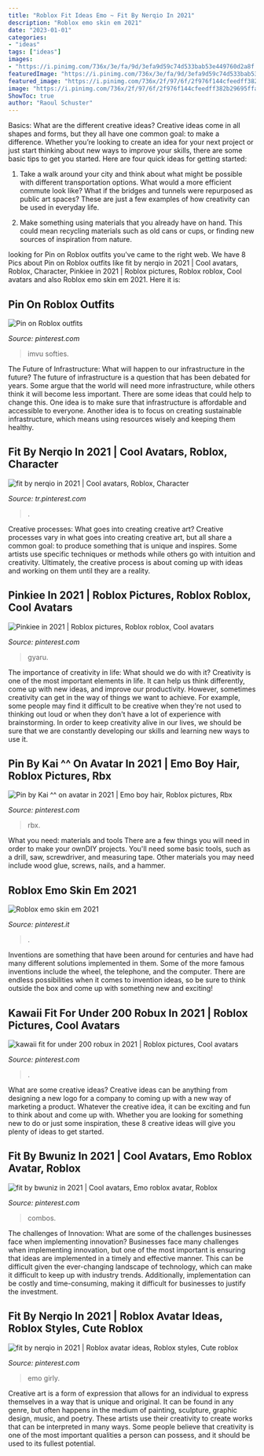```yaml
---
title: "Roblox Fit Ideas Emo ~ Fit By Nerqio In 2021"
description: "Roblox emo skin em 2021"
date: "2023-01-01"
categories:
- "ideas"
tags: ["ideas"]
images:
- "https://i.pinimg.com/736x/3e/fa/9d/3efa9d59c74d533bab53e449760d2a8f.jpg"
featuredImage: "https://i.pinimg.com/736x/3e/fa/9d/3efa9d59c74d533bab53e449760d2a8f.jpg"
featured_image: "https://i.pinimg.com/736x/2f/97/6f/2f976f144cfeedff382b29695ffad0bb.jpg"
image: "https://i.pinimg.com/736x/2f/97/6f/2f976f144cfeedff382b29695ffad0bb.jpg"
ShowToc: true
author: "Raoul Schuster"
---
```



Basics: What are the different creative ideas?
Creative ideas come in all shapes and forms, but they all have one common goal: to make a difference. Whether you’re looking to create an idea for your next project or just start thinking about new ways to improve your skills, there are some basic tips to get you started. Here are four quick ideas for getting started:
1. Take a walk around your city and think about what might be possible with different transportation options. What would a more efficient commute look like? What if the bridges and tunnels were repurposed as public art spaces? These are just a few examples of how creativity can be used in everyday life.

2. Make something using materials that you already have on hand. This could mean recycling materials such as old cans or cups, or finding new sources of inspiration from nature.

	

		
looking for Pin on Roblox outfits you've came to the right web. We have 8 Pics about Pin on Roblox outfits like fit by nerqio in 2021 | Cool avatars, Roblox, Character, Pinkiee in 2021 | Roblox pictures, Roblox roblox, Cool avatars and also Roblox emo skin em 2021. Here it is:
		
    
## Pin On Roblox Outfits

<img loading=lazy src="https://i.pinimg.com/736x/6f/f0/5a/6ff05aea36a729715b385c7efc29ebc0.jpg" onerror="this.onerror=null;this.src='https://tse4.mm.bing.net/th?id=OIP.GSVcaTlHfBaYqjKOfQpDCQHaLf&amp;pid=15.1';" alt="Pin on Roblox outfits">

_Source: pinterest.com_

>imvu softies. 

	

The Future of Infrastructure: What will happen to our infrastructure in the future?
The future of infrastructure is a question that has been debated for years. Some argue that the world will need more infrastructure, while others think it will become less important. There are some ideas that could help to change this. One idea is to make sure that infrastructure is affordable and accessible to everyone. Another idea is to focus on creating sustainable infrastructure, which means using resources wisely and keeping them healthy.

    
## Fit By Nerqio In 2021 | Cool Avatars, Roblox, Character

<img loading=lazy src="https://i.pinimg.com/736x/ba/a2/a2/baa2a25638a623b601e13ea8c5a696e9.jpg" onerror="this.onerror=null;this.src='https://tse2.mm.bing.net/th?id=OIP.XBxXSGTDibBvSn0Q_M1i4wHaOW&amp;pid=15.1';" alt="fit by nerqio in 2021 | Cool avatars, Roblox, Character">

_Source: tr.pinterest.com_

>. 

	

Creative processes: What goes into creating creative art?
Creative processes vary in what goes into creating creative art, but all share a common goal: to produce something that is unique and inspires. Some artists use specific techniques or methods while others go with intuition and creativity. Ultimately, the creative process is about coming up with ideas and working on them until they are a reality.

    
## Pinkiee In 2021 | Roblox Pictures, Roblox Roblox, Cool Avatars

<img loading=lazy src="https://i.pinimg.com/736x/2e/c0/47/2ec0474d9aa6208adb1d6186ddbca227.jpg" onerror="this.onerror=null;this.src='https://tse2.mm.bing.net/th?id=OIP.aEurISryJgBIZBmFqjs66wHaOc&amp;pid=15.1';" alt="Pinkiee in 2021 | Roblox pictures, Roblox roblox, Cool avatars">

_Source: pinterest.com_

>gyaru. 

	

The importance of creativity in life: What should we do with it?
Creativity is one of the most important elements in life. It can help us think differently, come up with new ideas, and improve our productivity. However, sometimes creativity can get in the way of things we want to achieve. For example, some people may find it difficult to be creative when they're not used to thinking out loud or when they don't have a lot of experience with brainstorming. In order to keep creativity alive in our lives, we should be sure that we are constantly developing our skills and learning new ways to use it.

    
## Pin By Kai ^^ On Avatar In 2021 | Emo Boy Hair, Roblox Pictures, Rbx

<img loading=lazy src="https://i.pinimg.com/736x/96/95/87/9695872a1b2c6bf717a924b52eecd38b.jpg" onerror="this.onerror=null;this.src='https://tse1.mm.bing.net/th?id=OIP.vIZuzx3LFi1k1rUNsguBqgHaPo&amp;pid=15.1';" alt="Pin by Kai ^^ on avatar in 2021 | Emo boy hair, Roblox pictures, Rbx">

_Source: pinterest.com_

>rbx. 

	

What you need: materials and tools
There are a few things you will need in order to make your ownDIY projects. You'll need some basic tools, such as a drill, saw, screwdriver, and measuring tape. Other materials you may need include wood glue, screws, nails, and a hammer.

    
## Roblox Emo Skin Em 2021

<img loading=lazy src="https://i.pinimg.com/736x/3e/fa/9d/3efa9d59c74d533bab53e449760d2a8f.jpg" onerror="this.onerror=null;this.src='https://tse2.mm.bing.net/th?id=OIP.-OG_znnCHxOw2X986nRokwHaOA&amp;pid=15.1';" alt="Roblox emo skin em 2021">

_Source: pinterest.it_

>. 

	

Inventions are something that have been around for centuries and have had many different solutions implemented in them. Some of the more famous inventions include the wheel, the telephone, and the computer. There are endless possibilities when it comes to invention ideas, so be sure to think outside the box and come up with something new and exciting!

    
## Kawaii Fit For Under 200 Robux In 2021 | Roblox Pictures, Cool Avatars

<img loading=lazy src="https://i.pinimg.com/736x/ee/e5/18/eee518f7f7c825a013a90d36628913d5.jpg" onerror="this.onerror=null;this.src='https://tse4.mm.bing.net/th?id=OIP.K0Q2Q3wxiafhSDRCIlIIDAHaNN&amp;pid=15.1';" alt="kawaii fit for under 200 robux in 2021 | Roblox pictures, Cool avatars">

_Source: pinterest.com_

>. 

	

What are some creative ideas?
Creative ideas can be anything from designing a new logo for a company to coming up with a new way of marketing a product. Whatever the creative idea, it can be exciting and fun to think about and come up with. Whether you are looking for something new to do or just some inspiration, these 8 creative ideas will give you plenty of ideas to get started.

    
## Fit By Bwuniz In 2021 | Cool Avatars, Emo Roblox Avatar, Roblox

<img loading=lazy src="https://i.pinimg.com/736x/2f/97/6f/2f976f144cfeedff382b29695ffad0bb.jpg" onerror="this.onerror=null;this.src='https://tse3.mm.bing.net/th?id=OIP.vrrXnAKrj4OR__MHgAW2CAHaNQ&amp;pid=15.1';" alt="fit by bwuniz in 2021 | Cool avatars, Emo roblox avatar, Roblox">

_Source: pinterest.com_

>combos. 

	

The challenges of Innovation: What are some of the challenges businesses face when implementing innovation?
Businesses face many challenges when implementing innovation, but one of the most important is ensuring that ideas are implemented in a timely and effective manner. This can be difficult given the ever-changing landscape of technology, which can make it difficult to keep up with industry trends. Additionally, implementation can be costly and time-consuming, making it difficult for businesses to justify the investment.

    
## Fit By Nerqio In 2021 | Roblox Avatar Ideas, Roblox Styles, Cute Roblox

<img loading=lazy src="https://i.pinimg.com/736x/5c/76/95/5c7695923d6ba4eee6840eb4eb610e67.jpg" onerror="this.onerror=null;this.src='https://tse3.mm.bing.net/th?id=OIP.0kvqRooPbpRtbc6MCYjx5QHaNw&amp;pid=15.1';" alt="fit by nerqio in 2021 | Roblox avatar ideas, Roblox styles, Cute roblox">

_Source: pinterest.com_

>emo girly. 

	

Creative art is a form of expression that allows for an individual to express themselves in a way that is unique and original. It can be found in any genre, but often happens in the medium of painting, sculpture, graphic design, music, and poetry. These artists use their creativity to create works that can be interpreted in many ways. Some people believe that creativity is one of the most important qualities a person can possess, and it should be used to its fullest potential.

